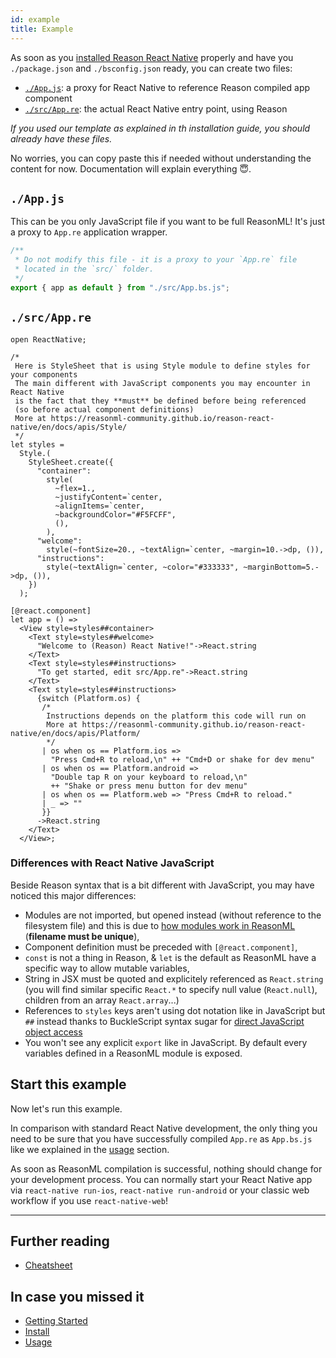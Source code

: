 ```yaml
---
id: example
title: Example
---
```


As soon as you
[installed Reason React Native](/reason-react-native/en/docs/install/) properly
and have you `./package.json` and `./bsconfig.json` ready, you can create two
files:

- [`./App.js`](#appjs): a proxy for React Native to reference Reason compiled
  app component
- [`./src/App.re`](#srcappre): the actual React Native entry point, using Reason

_If you used our template as explained in th installation guide, you should
already have these files._

No worries, you can copy paste this if needed without understanding the content
for now. Documentation will explain everything 😇.

## `./App.js`

This can be you only JavaScript file if you want to be full ReasonML! It's just
a proxy to `App.re` application wrapper.

```javascript
/**
 * Do not modify this file - it is a proxy to your `App.re` file
 * located in the `src/` folder.
 */
export { app as default } from "./src/App.bs.js";
```

## `./src/App.re`

```reason
open ReactNative;

/*
 Here is StyleSheet that is using Style module to define styles for your components
 The main different with JavaScript components you may encounter in React Native
 is the fact that they **must** be defined before being referenced
 (so before actual component definitions)
 More at https://reasonml-community.github.io/reason-react-native/en/docs/apis/Style/
 */
let styles =
  Style.(
    StyleSheet.create({
      "container":
        style(
          ~flex=1.,
          ~justifyContent=`center,
          ~alignItems=`center,
          ~backgroundColor="#F5FCFF",
          (),
        ),
      "welcome":
        style(~fontSize=20., ~textAlign=`center, ~margin=10.->dp, ()),
      "instructions":
        style(~textAlign=`center, ~color="#333333", ~marginBottom=5.->dp, ()),
    })
  );

[@react.component]
let app = () =>
  <View style=styles##container>
    <Text style=styles##welcome>
      "Welcome to (Reason) React Native!"->React.string
    </Text>
    <Text style=styles##instructions>
      "To get started, edit src/App.re"->React.string
    </Text>
    <Text style=styles##instructions>
      {switch (Platform.os) {
       /*
        Instructions depends on the platform this code will run on
        More at https://reasonml-community.github.io/reason-react-native/en/docs/apis/Platform/
        */
       | os when os == Platform.ios =>
         "Press Cmd+R to reload,\n" ++ "Cmd+D or shake for dev menu"
       | os when os == Platform.android =>
         "Double tap R on your keyboard to reload,\n"
         ++ "Shake or press menu button for dev menu"
       | os when os == Platform.web => "Press Cmd+R to reload."
       | _ => ""
       }}
      ->React.string
    </Text>
  </View>;
```

### Differences with React Native JavaScript

Beside Reason syntax that is a bit different with JavaScript, you may have
noticed this major differences:

- Modules are not imported, but opened instead (without reference to the
  filesystem file) and this is due to
  [how modules work in ReasonML](https://reasonml.github.io/docs/en/module)
  (**filename must be unique**),
- Component definition must be preceded with `[@react.component]`,
- `const` is not a thing in Reason, & `let` is the default as ReasonML have a
  specific way to allow mutable variables,
- String in JSX must be quoted and explicitely referenced as `React.string` (you
  will find similar specific `React.*` to specify null value (`React.null`),
  children from an array `React.array`...)
- References to `styles` keys aren't using dot notation like in JavaScript but
  `##` instead thanks to BuckleScript syntax sugar for
  [direct JavaScript object access](https://bucklescript.github.io/docs/en/object-2#accessors)
- You won't see any explicit `export` like in JavaScript. By default every
  variables defined in a ReasonML module is exposed.

## Start this example

Now let's run this example.

In comparison with standard React Native development, the only thing you need to
be sure that you have successfully compiled `App.re` as `App.bs.js` like we
explained in the [usage](/reason-react-native/en/docs/usage/) section.

As soon as ReasonML compilation is successful, nothing should change for your
development process. You can normally start your React Native app via
`react-native run-ios`, `react-native run-android` or your classic web workflow
if you use `react-native-web`!

---

## Further reading

- [Cheatsheet](/reason-react-native/en/docs/cheatsheet/)

## In case you missed it

- [Getting Started](/reason-react-native/en/docs/)
- [Install](/reason-react-native/en/docs/install/)
- [Usage](/reason-react-native/en/docs/usage/)
